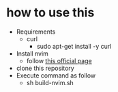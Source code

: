 # how to use this
* Requirements
  * curl
    * sudo apt-get install -y curl
* Install nvim 
  * follow [this official page](https://github.com/neovim/neovim/wiki/Installing-Neovim)
* clone this repository
* Execute command as follow
  * sh build-nvim.sh 
